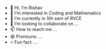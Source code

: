 - 👋 Hi, I’m Rishav
- 👀 I’m interested in Coding and Mathematics
- 🌱 I’m currently in 5th sem  of RVCE
- 💞️ I’m looking to collaborate on ...
- 📫 How to reach me ...
- 😄 Pronouns: ...
- ⚡ Fun fact: ...

<!---
rishavkr206/rishavkr206 is a ✨ special ✨ repository because its `README.md` (this file) appears on your GitHub profile.
You can click the Preview link to take a look at your changes.
--->
